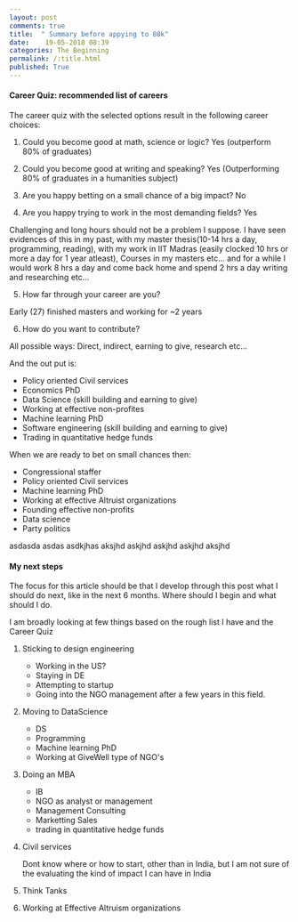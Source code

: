 ```yaml
---
layout: post
comments: true
title:  " Summary before appying to 80k"
date:    19-05-2018 08:39
categories: The Beginning
permalink: /:title.html
published: True
---
```


          
#### Career Quiz: recommended list of careers

The career quiz with the selected options result in the following
career choices: 

1) Could you become good at math, science or logic?
Yes (outperform 80% of graduates)

2) Could you become good at writing and speaking? 
Yes (Outperforming 80% of graduates in a humanities subject)

3) Are you happy betting on a small chance of a big impact?
No

4) Are you happy trying to work in the most demanding fields?
Yes

Challenging and long hours should not be a problem I suppose. I have
seen evidences of this in my past, with my master thesis(10-14 hrs a
day, programming, reading), with my work in IIT Madras (easily clocked
10 hrs or more a day for 1 year atleast), Courses in my masters
etc... and for a while I would work 8 hrs a day and come back home and
spend 2 hrs a day writing and researching etc... 

5) How far through your career are you?

Early (27) finished masters and working for ~2 years

6) How do you want to contribute? 

All possible ways: Direct, indirect, earning to give, research etc...

And the out put is:

- Policy oriented Civil services
- Economics PhD
- Data Science (skill building and earning to give)
- Working at effective non-profites
- Machine learning PhD
- Software engineering (skill building and earning to give)
- Trading in quantitative hedge funds

When we are ready to bet on small chances then:

- Congressional staffer
- Policy oriented Civil services
- Machine learning PhD
- Working at effective Altruist organizations
- Founding effective non-profits
- Data science
- Party politics

asdasda asdas asdkjhas aksjhd askjhd askjhd askjhd aksjhd 

#### My next steps
    
The focus for this article should be that I develop through this post
what I should do next, like in the next 6 months. Where should I begin
and what should I do.

I am broadly looking at few things based on the rough list I have and
the Career Quiz

1. Sticking to design engineering

	- Working in the US?
	- Staying in DE
	- Attempting to startup
	- Going into the NGO management after a few years in this field.
	
2. Moving to DataScience
   
   - DS
   - Programming
   - Machine learning PhD
   - Working at GiveWell type of NGO's
   
3. Doing an MBA

	- IB
	- NGO as analyst or management
	- Management Consulting
	- Marketting Sales
	- trading in quantitative hedge funds
	
	
4. Civil services

	Dont know where or how to start, other than in India, but I am not
    sure of the evaluating the kind of impact I can have in India
	
5. Think Tanks

6. Working at Effective Altruism organizations

